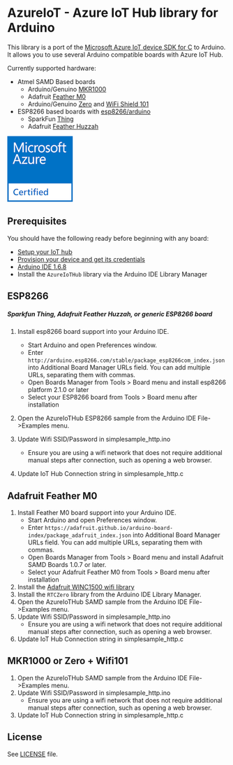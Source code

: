 # AzureIoT - Azure IoT Hub library for Arduino

This library is a port of the [Microsoft Azure IoT device SDK for C](https://github.com/Azure/azure-iot-sdks/blob/master/c/readme.md) to Arduino. It allows you to use several Arduino compatible boards with Azure IoT Hub.

Currently supported hardware:
- Atmel SAMD Based boards
  - Arduino/Genuino [MKR1000](https://www.arduino.cc/en/Main/ArduinoMKR1000)
  - Adafruit [Feather M0](https://www.adafruit.com/products/3010)
  - Arduino/Genuino [Zero](https://www.arduino.cc/en/Main/ArduinoBoardZero) and [WiFi Shield 101](https://www.arduino.cc/en/Main/ArduinoWiFiShield101) 
- ESP8266 based boards with [esp8266/arduino](https://github.com/esp8266/arduino)
  - SparkFun [Thing](https://www.sparkfun.com/products/13711)
  - Adafruit [Feather Huzzah](https://www.adafruit.com/products/2821)

[![Microsoft Azure Certified][Microsoft-Azure-Certified-Badge]][azure-certifiedforiot]

## Prerequisites

You should have the following ready before beginning with any board:
-   [Setup your IoT hub](https://github.com/Azure/azure-iot-sdks/blob/master/doc/setup_iothub.md)
-   [Provision your device and get its credentials](https://github.com/Azure/azure-iot-sdks/blob/master/doc/manage_iot_hub.md)
-   [Arduino IDE 1.6.8](https://www.arduino.cc/en/Main/Software)
-   Install the `AzureIoTHub` library via the Arduino IDE Library Manager

## ESP8266
##### Sparkfun Thing, Adafruit Feather Huzzah, or generic ESP8266 board

1. Install esp8266 board support into your Arduino IDE.
    * Start Arduino and open Preferences window.
    * Enter `http://arduino.esp8266.com/stable/package_esp8266com_index.json` into Additional Board Manager URLs field. You can add multiple URLs, separating them with commas.
    * Open Boards Manager from Tools > Board menu and install esp8266 platform 2.1.0 or later 
    * Select your ESP8266 board from Tools > Board menu after installation
    
2. Open the AzureIoTHub ESP8266 sample from the Arduino IDE File->Examples menu.
3. Update Wifi SSID/Password in simplesample_http.ino 
    * Ensure you are using a wifi network that does not require additional manual steps after connection, such as opening a web browser.
4. Update IoT Hub Connection string in simplesample_http.c


## Adafruit Feather M0
1. Install Feather M0 board support into your Arduino IDE.
    * Start Arduino and open Preferences window.
    * Enter `https://adafruit.github.io/arduino-board-index/package_adafruit_index.json` into Additional Board Manager URLs field. You can add multiple URLs, separating them with commas.
    * Open Boards Manager from Tools > Board menu and install Adafruit SAMD Boards 1.0.7 or later.
    * Select your Adafruit Feather M0 from Tools > Board menu after installation
2. Install the [Adafruit WINC1500 wifi library](https://learn.adafruit.com/adafruit-feather-m0-wifi-atwinc1500/using-the-wifi-module)
3. Install the `RTCZero` library from the Arduino IDE Library Manager.
2. Open the AzureIoTHub SAMD sample from the Arduino IDE File->Examples menu.
3. Update Wifi SSID/Password in simplesample_http.ino 
    * Ensure you are using a wifi network that does not require additional manual steps after connection, such as opening a web browser.
4. Update IoT Hub Connection string in simplesample_http.c

## MKR1000 or Zero + Wifi101
1. Open the AzureIoTHub SAMD sample from the Arduino IDE File->Examples menu.
2. Update Wifi SSID/Password in simplesample_http.ino 
    * Ensure you are using a wifi network that does not require additional manual steps after connection, such as opening a web browser.
3. Update IoT Hub Connection string in simplesample_http.c

## License

See [LICENSE](LICENSE) file.

[azure-certifiedforiot]:  http://azure.com/certifiedforiot 
[Microsoft-Azure-Certified-Badge]: images/Microsoft-Azure-Certified-150x150.png (Microsoft Azure Certified)
